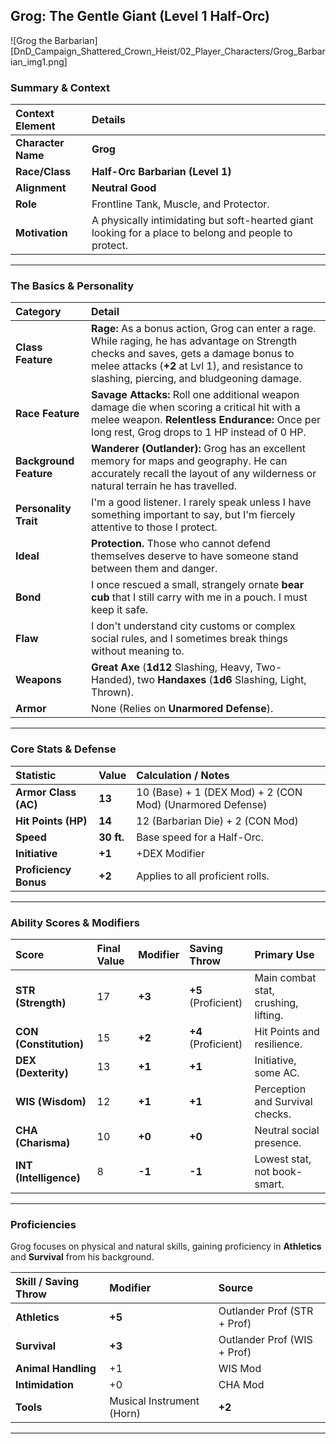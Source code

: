 ## Grog: The Gentle Giant (Level 1 Half-Orc)

![Grog the Barbarian][DnD_Campaign_Shattered_Crown_Heist/02_Player_Characters/Grog_Barbarian_img1.png]

### Summary & Context

| Context Element | Details |
| :--- | :--- |
| **Character Name** | **Grog** |
| **Race/Class** | **Half-Orc Barbarian (Level 1)** |
| **Alignment** | **Neutral Good** |
| **Role** | Frontline Tank, Muscle, and Protector. |
| **Motivation** | A physically intimidating but soft-hearted giant looking for a place to belong and people to protect. |

---

### The Basics & Personality

| Category | Detail |
| :--- | :--- |
| **Class Feature** | **Rage:** As a bonus action, Grog can enter a rage. While raging, he has advantage on Strength checks and saves, gets a damage bonus to melee attacks ($\mathbf{+2}$ at Lvl 1), and resistance to slashing, piercing, and bludgeoning damage. |
| **Race Feature** | **Savage Attacks:** Roll one additional weapon damage die when scoring a critical hit with a melee weapon. **Relentless Endurance:** Once per long rest, Grog drops to 1 HP instead of 0 HP. |
| **Background Feature** | **Wanderer (Outlander):** Grog has an excellent memory for maps and geography. He can accurately recall the layout of any wilderness or natural terrain he has travelled. |
| **Personality Trait**| I'm a good listener. I rarely speak unless I have something important to say, but I'm fiercely attentive to those I protect. |
| **Ideal** | **Protection.** Those who cannot defend themselves deserve to have someone stand between them and danger. |
| **Bond** | I once rescued a small, strangely ornate **bear cub** that I still carry with me in a pouch. I must keep it safe. |
| **Flaw** | I don't understand city customs or complex social rules, and I sometimes break things without meaning to. |
| **Weapons** | **Great Axe** ($\mathbf{1d12}$ Slashing, Heavy, Two-Handed), two **Handaxes** ($\mathbf{1d6}$ Slashing, Light, Thrown). |
| **Armor** | None (Relies on **Unarmored Defense**). |

---

### Core Stats & Defense

| Statistic | Value | Calculation / Notes |
| :--- | :--- | :--- |
| **Armor Class (AC)** | **13** | $10 \text{ (Base)} + 1 \text{ (DEX Mod)} + 2 \text{ (CON Mod)}$ (Unarmored Defense) |
| **Hit Points (HP)** | **14** | $12 \text{ (Barbarian Die)} + 2 \text{ (CON Mod)}$ |
| **Speed** | **30 ft.** | Base speed for a Half-Orc. |
| **Initiative** | **+1** | $+\text{DEX Modifier}$ |
| **Proficiency Bonus**| **+2** | Applies to all proficient rolls. |

---

### Ability Scores & Modifiers

| Score | Final Value | Modifier | Saving Throw | Primary Use |
| :--- | :--- | :--- | :--- | :--- |
| **STR (Strength)** | 17 | **+3** | **+5** (Proficient) | Main combat stat, crushing, lifting. |
| **CON (Constitution)** | 15 | **+2** | **+4** (Proficient) | Hit Points and resilience. |
| **DEX (Dexterity)** | 13 | **+1** | **+1** | Initiative, some AC. |
| **WIS (Wisdom)** | 12 | **+1** | **+1** | Perception and Survival checks. |
| **CHA (Charisma)** | 10 | **+0** | **+0** | Neutral social presence. |
| **INT (Intelligence)** | 8 | **-1** | **-1** | Lowest stat, not book-smart. |

---

### Proficiencies

Grog focuses on physical and natural skills, gaining proficiency in **Athletics** and **Survival** from his background.

| Skill / Saving Throw | Modifier | Source |
| :--- | :--- | :--- |
| **Athletics** | $\mathbf{+5}$ | Outlander Prof ($\text{STR + Prof}$) |
| **Survival** | $\mathbf{+3}$ | Outlander Prof ($\text{WIS + Prof}$) |
| **Animal Handling** | $+1$ | WIS Mod |
| **Intimidation** | $+0$ | CHA Mod |
| **Tools** | Musical Instrument (Horn) | $\mathbf{+2}$ | Outlander Prof |

---
